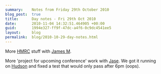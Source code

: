 ```yaml
---
summary:    Notes from Friday 29th October 2010
blog_post:  true
title:      Day notes - Fri 29th Oct 2010
date:       2010-11-04 14:32:51.464905 +00:00
guid:       1994e327-ff9f-47dc-a4f6-0c9dc4541ee5
layout:     blog
permalink:  blog/2010-10-29-day-notes.html
---
```

More [HMRC](http://www.hmrc.gov.uk/employers/cdrom/) stuff with [James M](http://blog.floehopper.org/).

More 'project for upcoming conference' work with [Jase](http://jasoncale.com/).  We got it running on [Hudson](http://hudson-ci.org/) and fixed a test that would only pass after 6pm (oops).
